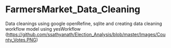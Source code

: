 # FarmersMarket_Data_Cleaning
Data cleanings using google openRefine, sqlite and creating data cleaning workflow model using yesWorkflow
(https://github.com/ssathyanath/Election_Analysis/blob/master/Images/County_Votes.PNG)
